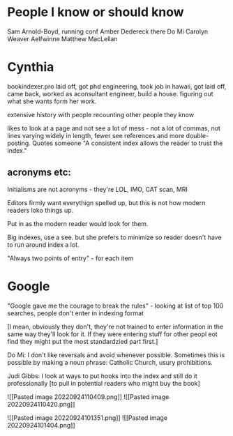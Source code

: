 # People I know or should know
Sam Arnold-Boyd, running conf
Amber Dedereck there
Do Mi
Carolyn Weaver
Aelfwinne
Matthew MacLellan

# Cynthia
bookindexer.pro 
laid off, got phd engineering, took job in hawaii, got laid off, came back, worked as aconsultant engineer, build a house. 
figuring out what she wants form her work. 

extensive history with people recounting other people they know

likes to look at a page and not see a lot of mess - not a lot of commas, not lines varying widely in length, fewer see references and more double-posting. Quotes someone "A consistent index allows the reader to trust the index." 

## acronyms etc: 
Initialisms are not acronyms - they're LOL, IMO, CAT scan, MRI

Editors firmly want everythign spelled up, but this is not how modern readers loko things up. 

Put in as the modern reader would look for them. 

Big indexes, use a see. but she prefers to minimize so reader doesn't have to run around index a lot. 

"Always two points of entry" - for each item

# Google
"Google gave me the courage to break the rules" - looking at list of top 100 searches, people don't enter in indexing format

[I mean, obviously they don't, they're not trained to enter information in the same way they'll look for it. If they were entering stuff for other peopl eot find they might put the most standardzied part first.]


Do Mi: I don't like reversals and avoid whenever possible. Sometimes this is possible by making a noun phrase: Catholic Church, usury prohibitions.


Judi Gibbs: I look at ways to put hooks into the index and still do it professionally [to pull in potential readers who might buy the book]


![[Pasted image 20220924110409.png]]
![[Pasted image 20220924110420.png]]














![[Pasted image 20220924101351.png]]
![[Pasted image 20220924101404.png]]




